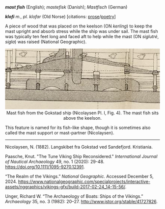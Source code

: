 **_mast fish_** (English); _mastefisk_ (Danish); _Mastfisch_ (German)

_**klofi** m., pl. klofar_ (Old Norse) [citations: [prose](https://onp.ku.dk/onp/onp.php?o44117)/[poetry](https://lexiconpoeticum.org/m.php?p=lemma&i=45381)]

  A piece of wood that was placed on the keelson (ON _kerling_) to keep the mast upright and absorb stress while the ship was under sail. The mast fish was typically ten feet long and faced aft to help while the mast (ON _siglutré_, _sigla_) was raised (National Geographic).

<div align="center">
  
  ![mast fish from Gokstad ship](../images/Kerling_00_Gokstad.png)  
  Mast fish from the Gokstad ship (Nicolaysen Pl. I, Fig. 4). The mast fish sits above the keelson.

</div>
 
This feature is named for its fish-like shape, though it is sometimes also called the mast support or mast-partner (Nicolaysen).

---

  Nicolaysen, N. (1882). Langskibet fra Gokstad ved Sandefjord. Kristiania.

  Paasche, Knut. "The Tune Viking Ship Reconsidered." _International Journal of Nautical Archaeology_ 49, no. 1 (2020): 29-48. https://doi.org/10.1111/1095-9270.12391.

   “The Realm of the Vikings.” _National Geographic._ Accessed December 5, 2024. https://www.nationalgeographic.com/specialprojects/interactive-assets/nggraphics/vikings-gfx/build-2017-02-24_14-15-56/. 

  Unger, Richard W. “The Archaeology of Boats: Ships of the Vikings.” _Archaeology_ 35, no. 3 (1982): 20–27. http://www.jstor.org/stable/41727826.
